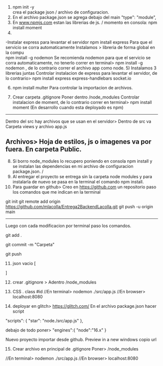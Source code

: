 1) npm init -y  
crea el package json / archivo de configuracion. 
2) En el archivo package.json se agrega debajo del main   "type": "module",
3) En www.npmjs.com estan las librerias de js. / momento en consola:  npm install moment
4) 
-Instalar express para levantar el servidor 
 npm install express
Para que el servicio se corra automaticamente Instalamos > libreria de forma global en la compu   
npm install -g nodemon
 Se recomienda nodemon para que el servicio se corra automaticamente, no tenerlo correr en terminal> npm install -g nodemon , de lo contrario correr el archivo app como node.
5) Instalamos 3 librerias juntas
Controlar instalacion de express para levantar el servidor, de lo contrario>  npm install express express-handlebars socket.io

6) npm install multer
Para controlar la importacion de archivos. 

7) Crear carpeta .gitignore 
Poner dentro
/node_modules
 Controlar instalacion de moment, de lo contrario correr en terminal>  npm install moment (En desarrollo cuando esta deployado es npm)

----------
Dentro del src hay archivos que se usan en el servidor> Dentro de src va Carpeta views y archivo app.js

Archivos> Hoja de estilos, js o imagenes va por fuera. En carpeta Public.
---------------


8) Si borro node_modules lo recupero poniendo en consola npm install y se instalan las dependencias en mi archivo de configuracion package.json. /
9) Al entregar el proyecto se entrega sin la carpeta node modules y para instalarla de nuevo se pasa en la terminal el comando npm install. 
10) Para guardar en github> 
Creo en https://github.com un repositorio paso los comandos que me indican en la terminal

git init
git remote add origin https://github.com/mlacolla/Entrega2BackendLacolla.git
git push -u origin main

--------
Luego con cada modificacion por terminal paso los comandos. 

git add .

git commit -m "Carpeta"

git push

11) json vacio
[

]

12) crear .gitignore > Adentro  /node_modules

13) CSS 
. class
#id
//En terminal> nodemon ./src/app.js
//En browser>  localhost:8080

14) deployar en glitch> https://glitch.com/
En el archivo package.json
hacer script

  "scripts": {
    "star": "node./src/app.js"
  },

  debajo de todo poner> "engines":{
  "node":"16.x"
}

Nuevo proyecto
importar desde github. 
Preview in a new windows
copio url

15) Crear archivo en principal de .gitignore
Poner> /node_modules

//En terminal> nodemon ./src/app.js
//En browser>  localhost:8080

